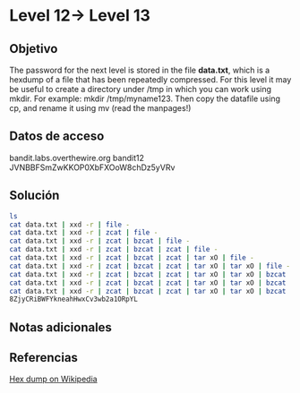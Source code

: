 
# Level 12→ Level 13

## Objetivo
The password for the next level is stored in the file **data.txt**, which is a hexdump of a file that has been repeatedly compressed. For this level it may be useful to create a directory under /tmp in which you can work using mkdir. For example: mkdir /tmp/myname123. Then copy the datafile using cp, and rename it using mv (read the manpages!)
## Datos de acceso
bandit.labs.overthewire.org
bandit12
JVNBBFSmZwKKOP0XbFXOoW8chDz5yVRv

## Solución
```bash
ls
cat data.txt | xxd -r | file -
cat data.txt | xxd -r | zcat | file -
cat data.txt | xxd -r | zcat | bzcat | file -
cat data.txt | xxd -r | zcat | bzcat | zcat | file -
cat data.txt | xxd -r | zcat | bzcat | zcat | tar xO | file -
cat data.txt | xxd -r | zcat | bzcat | zcat | tar xO | tar xO | file -
cat data.txt | xxd -r | zcat | bzcat | zcat | tar xO | tar xO | bzcat | file -
cat data.txt | xxd -r | zcat | bzcat | zcat | tar xO | tar xO | bzcat | tar xO | file -
cat data.txt | xxd -r | zcat | bzcat | zcat | tar xO | tar xO | bzcat | tar xO | zcat | file -
8ZjyCRiBWFYkneahHwxCv3wb2a1ORpYL
```
## Notas adicionales

## Referencias
[Hex dump on Wikipedia](https://en.wikipedia.org/wiki/Hex_dump)